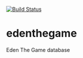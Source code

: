 [![Build Status](https://travis-ci.org/adammathieu/edenthegame.svg?branch=develop)](https://travis-ci.org/adammathieu/edenthegame)

# edenthegame
Eden The Game database
